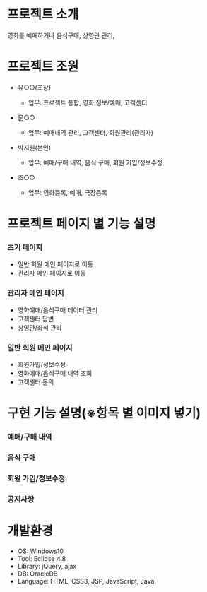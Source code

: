 
# 프로젝트 소개
영화를 예매하거나 음식구매, 상영관 관리, 

# 프로젝트 조원
+ 유○○(조장)
  + 업무: 프로젝트 통합, 영화 정보/예매, 고객센터

+ 문○○
  + 업무: 예매내역 관리, 고객센터, 회원관리(관리자)
  
+ 박지원(본인)
  + 업무: 예매/구매 내역, 음식 구매, 회원 가입/정보수정

+ 조○○
  + 업무: 영화등록, 예매, 극장등록

# 프로젝트 페이지 별 기능 설명

### 초기 페이지
+ 일반 회원 메인 페이지로 이동
+ 관리자 메인 페이지로 이동

### 관리자 메인 페이지
+ 영화예매/음식구매 데이터 관리
+ 고객센터 답변
+ 상영관/좌석 관리

### 일반 회원 메인 페이지
+ 회원가입/정보수정
+ 영화예매/음식구매 내역 조회
+ 고객센터 문의



# 구현 기능 설명(※항목 별 이미지 넣기)
### 예매/구매 내역

### 음식 구매

### 회원 가입/정보수정

### 공지사항 

# 개발환경
+ OS: Windows10
+ Tool: Eclipse 4.8
+ Library: jQuery, ajax
+ DB: OracleDB
+ Language: HTML, CSS3, JSP, JavaScript, Java
